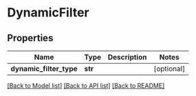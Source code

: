 # DynamicFilter

## Properties
Name | Type | Description | Notes
------------ | ------------- | ------------- | -------------
**dynamic_filter_type** | **str** |  | [optional] 

[[Back to Model list]](../README.md#documentation-for-models) [[Back to API list]](../README.md#documentation-for-api-endpoints) [[Back to README]](../README.md)


